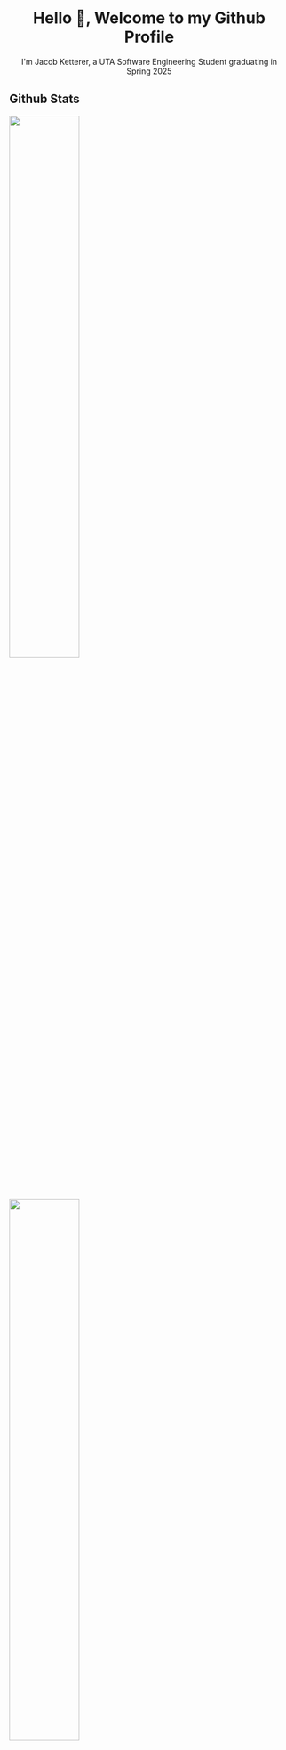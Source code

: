 <h1 align="center">Hello 👋, Welcome to my Github Profile</h1>
<p align="center">I'm Jacob Ketterer, a UTA Software Engineering Student graduating in Spring 2025</p>

<h2>Github Stats</h2>
<a href="https://github.com/jketterer02"><img width="50%" src="https://github-readme-stats-five-ivory-45.vercel.app/api?username=jketterer02&theme=github_dark&show_icons=true"></a>
<a href="https://github.com/jketterer02"><img width="50%" src="https://github-readme-stats-five-ivory-45.vercel.app/api/top-langs/?username=jketterer)"></a>


